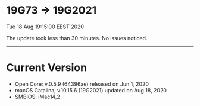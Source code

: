 # 19G73 → 19G2021
Tue 18 Aug 19:15:00 EEST 2020 

The update took less than 30 minutes. No issues noticed.

---

# Current Version

- Open Core: v.0.5.9 (64396ae) released on Jun 1, 2020
- macOS Catalina, v.10.15.6 (19G2021) updated on Aug 18, 2020
- SMBIOS: iMac14,2
